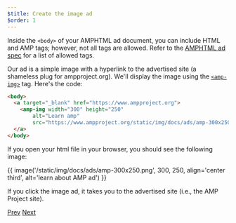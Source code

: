 ```yaml
---
$title: Create the image ad
$order: 1
---
```


Inside the `<body>` of your AMPHTML ad document, you can include HTML and AMP tags; however, not all tags are allowed.  Refer to the [AMPHTML ad spec](/docs/ads/a4a_spec.html#allowed-amp-extensions-and-builtins) for a list of allowed tags.

Our ad is a simple image with a hyperlink to the advertised site (a shameless plug for ampproject.org).  We'll display the image using the [`<amp-img>`](/docs/reference/components/amp-img.html) tag.  Here's the code:

```html hl_lines="2 3 4 5 6"
<body>
  <a target="_blank" href="https://www.ampproject.org">
    <amp-img width="300" height="250"
        alt="Learn amp"
        src="https://www.ampproject.org/static/img/docs/ads/amp-300x250.png"></amp-img>
  </a>
</body>
```

If you open your html file in your browser, you should see the following image:

{{ image('/static/img/docs/ads/amp-300x250.png', 300, 250, align='center third', alt='learn about AMP ad') }}

If you click the image ad, it takes you to the advertised site (i.e., the AMP Project site).

<div class="prev-next-buttons">
  <a class="button prev-button" href="/docs/ads/amphtml_ads/create_shell.html"><span class="arrow-prev">Prev</span></a>
  <a class="button next-button" href="/docs/ads/amphtml_ads/track_views.html"><span class="arrow-next">Next</span></a>
</div>
